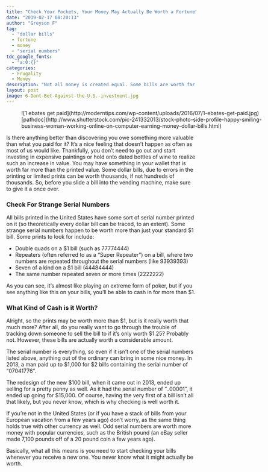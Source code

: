```yaml
---
title: "Check Your Pockets, Your Money May Actually Be Worth a Fortune"
date: "2019-02-17 08:20:13"
author: "Greyson F"
tag:
  - "dollar bills"
  - fortune
  - money
  - "serial numbers"
tdc_google_fonts:
  - "a:0:{}"
categories:
  - Frugality
  - Money
description: "Not all money is created equal. Some bills are worth far more, so make sure to investigate what's in your wallet to see if you're holding onto a mint."
layout: post
image: 6-Dont-Bet-Against-the-U.S.-investment.jpg
---
```


<figure aria-describedby="caption-attachment-3777" class="wp-caption alignnone" id="attachment_3777" style="width: 700px">![1 ebates get paid](http://moderntips.com/wp-content/uploads/2016/07/1-ebates-get-paid.jpg)<figcaption class="wp-caption-text" id="caption-attachment-3777">[pathdoc](http://www.shutterstock.com/pic-241332013/stock-photo-side-profile-happy-smiling-business-woman-working-online-on-computer-earning-money-dollar-bills.html)</figcaption></figure>

Is there anything better than discovering you owe something more valuable than what you paid for it? It’s a nice feeling that doesn’t happen as often as most of us would like. Thankfully, you don’t need to go out and start investing in expensive paintings or hold onto dated bottles of wine to realize such an increase in value. You may have something in your wallet that is worth far more than the printed value. Some dollar bills, due to errors in the printing or limited prints can be worth thousands, if not hundreds of thousands. So, before you slide a bill into the vending machine, make sure to give it a once over.

### Check For Strange Serial Numbers

All bills printed in the United States have some sort of serial number printed on it (so theoretically every dollar bill can be traced, to an extent). Some strange serial numbers happen to be worth more than just your standard $1 bill. Some prints to look for include:

- Double quads on a $1 bill (such as 77774444)
- Repeaters (often referred to as a “Super Repeater”) on a bill, where two numbers are repeated throughout the serial numbers (like 93939393)
- Seven of a kind on a $1 bill (44484444)
- The same number repeated seven or more times (2222222)

As you can see, it’s almost like playing an extreme form of poker, but if you see anything like this on your bills, you’ll be able to cash in for more than $1.

### What Kind of Cash is it Worth?

Alright, so the prints may be worth more than $1, but is it really worth that much more? After all, do you really want to go through the trouble of tracking down someone to sell the bill to if it’s only worth $1.25? Probably not. However, these bills are actually worth a considerable amount.

The serial number is everything, so even if it isn’t one of the serial numbers listed above, anything out of the ordinary can bring in some nice money. In 2013, a man paid up to $1,000 for $2 bills containing the serial number of “07041776”.

The redesign of the new $100 bill, when it came out in 2013, ended up selling for a pretty penny as well. As it had the serial number of “..00001”, it ended up going for $15,000. Of course, having the very first of a bill isn’t all that likely, but you never know, which is why checking is well worth it.

If you’re not in the United States (or if you have a stack of bills from your European vacation from a few years ago) don’t worry, as the same thing holds true with other currency as well. Odd serial numbers are worth more money with popular currencies, such as the British pound (an eBay seller made 7,100 pounds off of a 20 pound coin a few years ago).

Basically, what all this means is you need to start checking your bills whenever you receive a new one. You never know what it might actually be worth.
